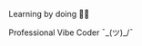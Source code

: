 Learning by doing 👨‍💻 

Professional Vibe Coder ¯\_(ツ)_/¯

<!---
Nate-R-L/Nate-R-L is a ✨ special ✨ repository because its `README.md` (this file) appears on your GitHub profile.
You can click the Preview link to take a look at your changes.
--->

